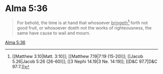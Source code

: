 # Alma 5:36

> For behold, the time is at hand that whosoever <u>bringeth</u>[^a] forth not good fruit, or whosoever doeth not the works of righteousness, the same have cause to wail and mourn.

[Alma 5:36](https://www.churchofjesuschrist.org/study/scriptures/bofm/alma/5?lang=eng&id=p36#p36)


[^a]: [[Matthew 3.10|Matt. 3:10]]; [[Matthew 7.19|7:19 (15-20)]]; [[Jacob 5.26|Jacob 5:26 (26-60)]]; [[3 Nephi 14.19|3 Ne. 14:19]]; [[D&C 97.7|D&C 97:7.]]
